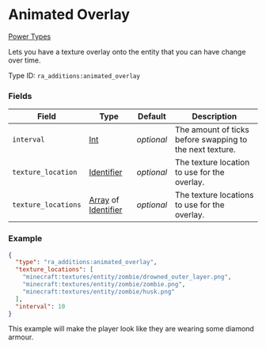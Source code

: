 # Animated Overlay
[Power Types](../power_types.md)

Lets you have a texture overlay onto the entity that you can have change over time.

Type ID: `ra_additions:animated_overlay`
### Fields
 | Field | Type | Default | Description | 
|---|---|---|---|
 | `interval` | [Int](../data_types/int.md) | _optional_ | The amount of ticks before swapping to the next texture. | 
 | `texture_location` | [Identifier](../data_types/identifier.md) | _optional_ | The texture location to use for the overlay. | 
 | `texture_locations` | [Array](../data_types/array.md) of [Identifier](../data_types/identifier.md) | _optional_ | The texture locations to use for the overlay. | 

### Example
```json
{
  "type": "ra_additions:animated_overlay",
  "texture_locations": [
    "minecraft:textures/entity/zombie/drowned_outer_layer.png",
    "minecraft:textures/entity/zombie/zombie.png",
    "minecraft:textures/entity/zombie/husk.png"
  ],
  "interval": 10
}
```
This example will make the player look like they are wearing some diamond armour.
